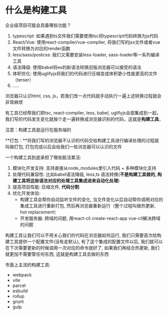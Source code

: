 # 什么是构建工具

企业级项目可能会具备哪些功能？

1. typescript: 如果遇到ts文件我们需要使用tsc将typescript代码转换为js代码
2. React/Vue: 使用react-compiler/vue-complier, 将我们写的jsx文件或者vue文件转换为对应的render函数
3. less/sass/postcss: 我们又需要安装less-loader, sass-loader等一系列编译工具
4. 语法降级: 使用babel将es的新语法转换旧版浏览器可以接受的语法
5. 体积优化: 使用uglifyjs将我们的代码进行压缩变成体积更小性能更高的文件（terser）
6. .....

浏览器只认识html, css, js，若我们改一点代码就手动执行一遍上述转换过程就会非常麻烦

有工具已经帮我们把tsc, react-compiler, less, babel, uglifyjs全部集成到一起，我们写的代码发生变化就挨个走一遍转换成浏览器识别的代码，这就是**构建工具**，

注意：构建工具是运行在服务端的

**打包：**将我们写的浏览器不认识的代码交给构建工具进行编译处理的过程就叫做打包, 打包完成以后会给我们一些浏览器可以认识的文件

一个构建工具到底承担了哪些脏活累活:

1. 模块化开发支持: 支持直接从node_modules里引入代码 + 多种模块化支持
2. 处理代码兼容性: 比如babel语法降级, less,ts 语法转换(**不是构建工具做的, 构建工具将这些语法对应的处理工具集成进来自动化处理**)
3. 提高项目性能: 压缩文件, **代码分割**
4. 优化开发体验:
    - 构建工具会帮你自动监听文件的变化, 当文件变化以后自动帮你调用对应的集成工具进行重新打包, 然后再浏览器重新运行（整个过程叫做热更新, hot replacement）
    - 开发服务器: 跨域的问题, 用react-cli create-react-app vue-cli解决跨域的问题

构建工具让我们可以不用关心我们的代码在浏览器如何运行, 我们只需要首次给构建工具提供一个配置文件(没有走默认), 有了这个集成的配置文件以后, 我们就可以在下次需要更新的时候调用一次对应的命令就好了, 如果我们再结合热更新, 我们就更加不需要管任何东西, 这就是构建工具去做的东西

市面上主流的构建工具:

- webpack
- vite
- parcel
- esbuild
- rollup
- grunt
- gulp
